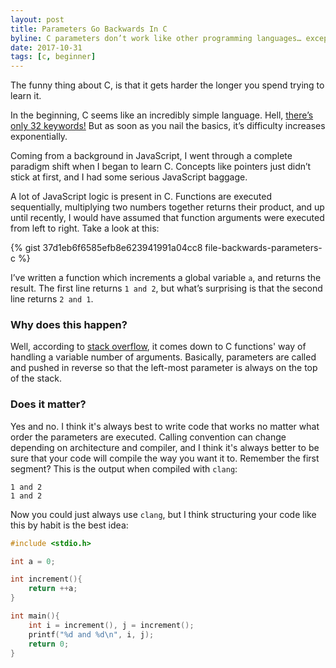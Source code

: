 ```yaml
---
layout: post
title: Parameters Go Backwards In C
byline: C parameters don’t work like other programming languages… except when they do.
date: 2017-10-31 
tags: [c, beginner]
---
```

The funny thing about C, is that it gets harder the longer you spend trying to learn it.  

In the beginning, C seems like an incredibly simple language. Hell, [there’s only 32 keywords!][32-keywords] But as soon as you nail the basics, it’s difficulty increases exponentially.  

Coming from a background in JavaScript, I went through a complete paradigm shift when I began to learn C. Concepts like pointers just didn’t stick at first, and I had some serious JavaScript baggage.  

A lot of JavaScript logic is present in C. Functions are executed sequentially, multiplying two numbers together returns their product, and up until recently, I would have assumed that function arguments were executed from left to right. Take a look at this:  

{% gist 37d1eb6f6585efb8e623941991a04cc8 file-backwards-parameters-c %}

I’ve written a function which increments a global variable `a`, and returns the result. The first line returns `1 and 2`, but what’s surprising is that the second line returns `2 and 1`. 

### Why does this happen?
Well, according to [stack overflow][passing-args-reverse], it comes down to C functions' way of handling a variable number of arguments. Basically, parameters are called and pushed in reverse so that the left-most parameter is always on the top of the stack.  

### Does it matter?
Yes and no. I think it's always best to write code that works no matter what order the parameters are executed. Calling convention can change depending on architecture and compiler, and I think it's always better to be sure that your code will compile the way you want it to. Remember the first segment? This is the output when compiled with `clang`:

```
1 and 2
1 and 2
```

Now you could just always use `clang`, but I think structuring your code like this by habit is the best idea:

```c
#include <stdio.h>

int a = 0;

int increment(){
    return ++a;
}

int main(){
    int i = increment(), j = increment();
    printf("%d and %d\n", i, j);
    return 0;
}
```


[passing-args-reverse]:(https://stackoverflow.com/questions/18690322/what-is-the-point-of-passing-arguments-in-the-reverse-order-in-c)

[32-keywords]:(https://www.programiz.com/c-programming/list-all-keywords-c-language)
